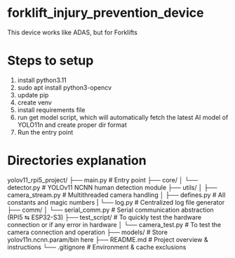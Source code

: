 # forklift_injury_prevention_device
This device works like ADAS, but for Forklifts

# Steps to setup
1) install python3.11
2) sudo apt install python3-opencv
3) update pip
4) create venv
5) install requirements file
6) run get model script, which will automatically fetch the latest AI model of YOLO11n and create proper dir format
7) Run the entry point

# Directories explanation
yolov11_rpi5_project/
├── main.py                         # Entry point
├── core/
│   └── detector.py                 # YOLOv11 NCNN human detection module
├── utils/
│   ├── camera_stream.py           # Multithreaded camera handling
│   ├── defines.py                 # All constants and magic numbers
|   └── log.py                     # Centralized log file generator
├── comm/
│   └── serial_comm.py             # Serial communication abstraction (RPI5 ⇆ ESP32-S3)
├── test_script/                   # To quickly test the hardware connection or if any error in hardware 
│   └── camera_test.py             # To test the camera connection and operation
├── models/                        # Store yolov11n.ncnn.param/bin here
├── README.md                      # Project overview & instructions
└── .gitignore                     # Environment & cache exclusions